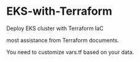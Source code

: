 # EKS-with-Terraform
Deploy EKS cluster with Terraform IaC

most assistance from Terraform documents. 

You need to customize vars.tf based on your data. 
